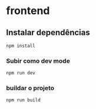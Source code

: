 # frontend

## Instalar dependências

```sh
npm install
```

### Subir como dev mode

```sh
npm run dev
```

### buildar o projeto

```sh
npm run build
```
